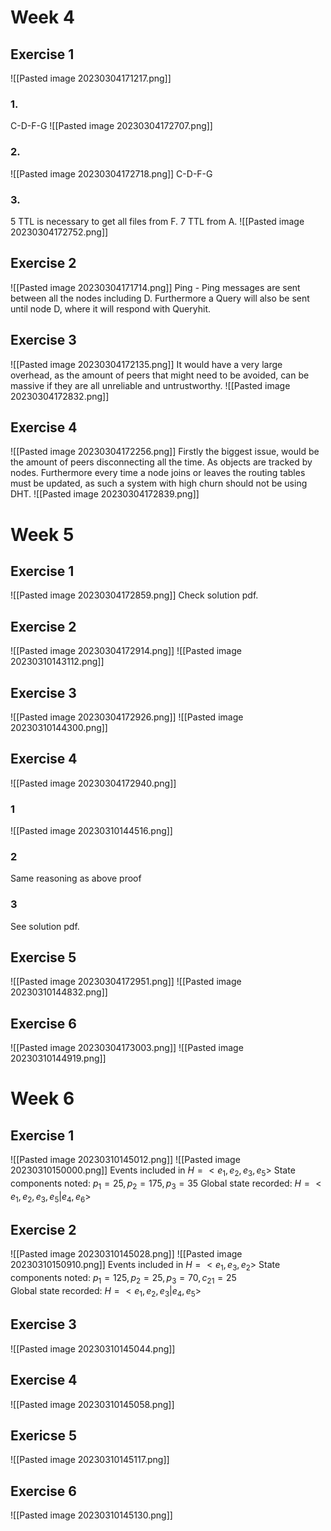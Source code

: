 # Week 4
## Exercise 1
![[Pasted image 20230304171217.png]]
### 1.
C-D-F-G
![[Pasted image 20230304172707.png]]
### 2.
![[Pasted image 20230304172718.png]]
C-D-F-G
### 3.
5 TTL is necessary to get all files from F.
7 TTL from A.
![[Pasted image 20230304172752.png]]
## Exercise 2
![[Pasted image 20230304171714.png]]
Ping - Ping messages are sent between all the nodes including D. Furthermore a Query will also be sent until node D, where it will respond with Queryhit.
## Exercise 3
![[Pasted image 20230304172135.png]]
It would have a very large overhead, as the amount of peers that might need to be avoided, can be massive if they are all unreliable and untrustworthy.
![[Pasted image 20230304172832.png]]
## Exercise 4
![[Pasted image 20230304172256.png]]
Firstly the biggest issue, would be the amount of peers disconnecting all the time. As objects are tracked by nodes. Furthermore every time a node joins or leaves the routing tables must be updated, as such a system with high churn should not be using DHT.
![[Pasted image 20230304172839.png]]
# Week 5
## Exercise 1
![[Pasted image 20230304172859.png]]
Check solution pdf.
## Exercise 2
![[Pasted image 20230304172914.png]]
![[Pasted image 20230310143112.png]]
## Exercise 3
![[Pasted image 20230304172926.png]]
![[Pasted image 20230310144300.png]]
## Exercise 4
![[Pasted image 20230304172940.png]]
### 1
![[Pasted image 20230310144516.png]]
### 2
Same reasoning as above proof
### 3
See solution pdf.
## Exercise 5
![[Pasted image 20230304172951.png]]
![[Pasted image 20230310144832.png]]
## Exercise 6
![[Pasted image 20230304173003.png]]
![[Pasted image 20230310144919.png]]
# Week 6
## Exercise 1

![[Pasted image 20230310145012.png]]
![[Pasted image 20230310150000.png]]
Events included in $H = <e_{1},e_2,e_3,e_5>$ 
State components noted: $p_{1}= 25, p_{2}=175,p_{3}=35$ 
Global state recorded:
$H = <e_{1},e_2,e_3,e_5|e_{4},e_{6}>$  
## Exercise 2
![[Pasted image 20230310145028.png]]
![[Pasted image 20230310150910.png]]
Events included in $H = <e_{1},e_3,e_2>$ 
State components noted: $p_{1}= 125, p_{2}=25,p_{3}=70, c_{21}=25$  
Global state recorded:
$H = <e_{1},e_2,e_3|e_{4},e_{5}>$  
## Exercise 3
![[Pasted image 20230310145044.png]]
## Exercise 4
![[Pasted image 20230310145058.png]]
## Exericse 5
![[Pasted image 20230310145117.png]]
## Exercise 6
![[Pasted image 20230310145130.png]]
